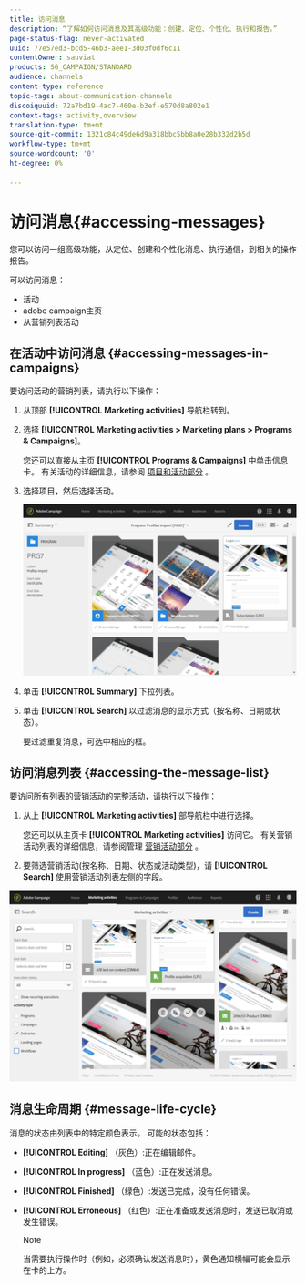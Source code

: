 ```yaml
---
title: 访问消息
description: “了解如何访问消息及其高级功能：创建、定位、个性化、执行和报告。”
page-status-flag: never-activated
uuid: 77e57ed3-bcd5-46b3-aee1-3d03f0df6c11
contentOwner: sauviat
products: SG_CAMPAIGN/STANDARD
audience: channels
content-type: reference
topic-tags: about-communication-channels
discoiquuid: 72a7bd19-4ac7-460e-b3ef-e570d8a802e1
context-tags: activity,overview
translation-type: tm+mt
source-git-commit: 1321c84c49de6d9a318bbc5bb8a0e28b332d2b5d
workflow-type: tm+mt
source-wordcount: '0'
ht-degree: 0%

---
```



# 访问消息{#accessing-messages}

您可以访问一组高级功能，从定位、创建和个性化消息、执行通信，到相关的操作报告。

可以访问消息：

* 活动
* adobe campaign主页
* 从营销列表活动

## 在活动中访问消息 {#accessing-messages-in-campaigns}

要访问活动的营销列表，请执行以下操作：

1. 从顶部 **[!UICONTROL Marketing activities]** 导航栏转到。
1. 选择 **[!UICONTROL Marketing activities > Marketing plans > Programs & Campaigns]**。

   您还可以直接从主页 **[!UICONTROL Programs & Campaigns]** 中单击信息卡。 有关活动的详细信息，请参阅 [项目和活动部分](../../start/using/programs-and-campaigns.md) 。

1. 选择项目，然后选择活动。

   ![](assets/delivery_list_1.png)

1. 单击 **[!UICONTROL Summary]** 下拉列表。
1. 单击 **[!UICONTROL Search]** 以过滤消息的显示方式（按名称、日期或状态）。

   要过滤重复消息，可选中相应的框。

## 访问消息列表 {#accessing-the-message-list}

要访问所有列表的营销活动的完整活动，请执行以下操作：

1. 从上 **[!UICONTROL Marketing activities]** 部导航栏中进行选择。

   您还可以从主页卡 **[!UICONTROL Marketing activities]** 访问它。 有关营销活动列表的详细信息，请参阅管理 [营销活动部分](../../start/using/marketing-activities.md#creating-a-marketing-activity) 。

1. 要筛选营销活动(按名称、日期、状态或活动类型)，请 **[!UICONTROL Search]** 使用营销活动列表左侧的字段。

![](assets/delivery_list_2.png)

## 消息生命周期 {#message-life-cycle}

消息的状态由列表中的特定颜色表示。 可能的状态包括：

* **[!UICONTROL Editing]** （灰色）:正在编辑邮件。
* **[!UICONTROL In progress]** （蓝色）:正在发送消息。
* **[!UICONTROL Finished]** （绿色）:发送已完成，没有任何错误。
* **[!UICONTROL Erroneous]** （红色）:正在准备或发送消息时，发送已取消或发生错误。

   >[!NOTE]
   >
   >当需要执行操作时（例如，必须确认发送消息时），黄色通知横幅可能会显示在卡的上方。
